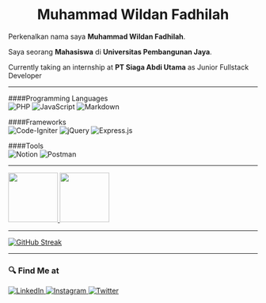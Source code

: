 <h1 align="center">Muhammad Wildan Fadhilah</h1>

Perkenalkan nama saya **Muhammad Wildan Fadhilah**.

Saya seorang **Mahasiswa** di **Universitas Pembangunan Jaya**.

Currently taking an internship at **PT Siaga Abdi Utama** as Junior Fullstack Developer

---

####Programming Languages  
![PHP](https://img.shields.io/badge/php-%23777BB4.svg?style=for-the-badge&logo=php&logoColor=white)
![JavaScript](https://img.shields.io/badge/javascript-%23323330.svg?style=for-the-badge&logo=javascript&logoColor=%23F7DF1E)
![Markdown](https://img.shields.io/badge/markdown-%23000000.svg?style=for-the-badge&logo=markdown&logoColor=white)

####Frameworks  
![Code-Igniter](https://img.shields.io/badge/CodeIgniter-%23EF4223.svg?style=for-the-badge&logo=codeIgniter&logoColor=white)
![jQuery](https://img.shields.io/badge/jquery-%230769AD.svg?style=for-the-badge&logo=jquery&logoColor=white)
![Express.js](https://img.shields.io/badge/express.js-%23404d59.svg?style=for-the-badge&logo=express&logoColor=%2361DAFB)

####Tools  
![Notion](https://img.shields.io/badge/Notion-%23000000.svg?style=for-the-badge&logo=notion&logoColor=white)
![Postman](https://img.shields.io/badge/Postman-FF6C37?style=for-the-badge&logo=postman&logoColor=white)



---

<p align="left">
<a href="https://github.com/gilangadhan">
<img height="100em" src="https://github-readme-stats-eight-theta.vercel.app/api/top-langs/?username=wildanfdh&layout=compact&langs_count=8&theme=buefy"/>
<img height="100em" src="https://github-readme-stats-eight-theta.vercel.app/api?username=wildanfdh&show_icons=true&theme=buefy&include_all_commits=true&count_private=true"/>
</a>
</p>

---

[![GitHub Streak](https://github-readme-streak-stats.herokuapp.com?user=wildanfdh&theme=noctis-minimus&border_radius=10)](https://git.io/streak-stats)

---

### 🔍 Find Me at 
<p> 
  <a href="https://www.linkedin.com/in/muhammad-wildan-fadhilah/" target="_blank">
    <img alt="LinkedIn" src="https://img.shields.io/badge/linkedin-%230077B5.svg?&style=for-the-badge&logo=linkedin&logoColor=white" />
  </a> 
  <a href="https://www.instagram.com/wildanfhd/" target="_blank">
    <img alt="Instagram" src="https://img.shields.io/badge/instagram-%23E4405F.svg?&style=for-the-badge&logo=instagram&logoColor=white" />
  </a> 
  <a href="https://www.instagram.com/wildanfhd/" target="_blank">
    <img alt="Twitter" src="https://img.shields.io/badge/twitter-%23E4405F.svg?&style=for-the-badge&logo=twitter&logoColor=white" />
  </a>
</p>
